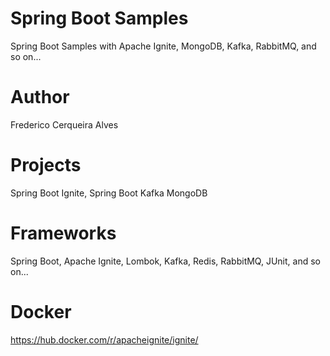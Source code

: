 # Spring Boot Samples

Spring Boot Samples with Apache Ignite, MongoDB, Kafka, RabbitMQ, and so on...

# Author

Frederico Cerqueira Alves

# Projects

Spring Boot Ignite, 
Spring Boot Kafka MongoDB

# Frameworks

Spring Boot,
Apache Ignite,
Lombok,
Kafka,
Redis,
RabbitMQ,
JUnit,
and so on...

# Docker

https://hub.docker.com/r/apacheignite/ignite/


